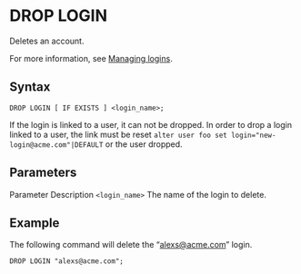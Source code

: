 # [](#drop-login)DROP LOGIN

Deletes an account.

For more information, see [Managing logins](/Guides/managing-your-organization/managing-logins.html).

## [](#syntax)Syntax

```
DROP LOGIN [ IF EXISTS ] <login_name>;
```

If the login is linked to a user, it can not be dropped. In order to drop a login linked to a user, the link must be reset `alter user foo set login="new-login@acme.com"|DEFAULT` or the user dropped.

## [](#parameters)Parameters

Parameter Description `<login_name>` The name of the login to delete.

## [](#example)Example

The following command will delete the “alexs@acme.com” login.

```
DROP LOGIN "alexs@acme.com";
```